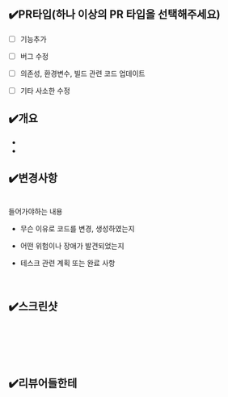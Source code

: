 ## ✔️PR타입(하나 이상의 PR 타입을 선택해주세요)

- [ ] 기능추가

- [ ] 버그 수정

- [ ] 의존성, 환경변수, 빌드 관련 코드 업데이트

- [ ] 기타 사소한 수정

## ✔️개요

-
-

## ✔️변경사항

<br>
들어가야하는 내용

- 무슨 이유로 코드를 변경, 생성하였는지

- 어떤 위험이나 장애가 발견되었는지

- 테스크 관련 계획 또는 완료 사항

<br>

## ✔️스크린샷

<br>
<br>
<br>
<br>

## ✔️리뷰어들한테

<br>
<br>
<br>
